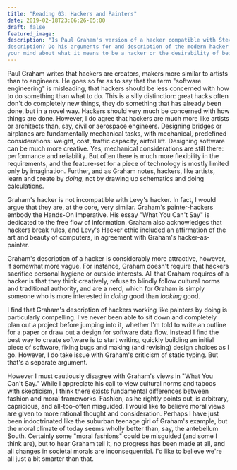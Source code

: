 ```yaml
---
title: "Reading 03: Hackers and Painters"
date: 2019-02-18T23:06:26-05:00
draft: false
featured_image:
description: "Is Paul Graham's version of a hacker compatible with Steven Levy's
description? Do his arguments for and description of the modern hacker change
your mind about what it means to be a hacker or the desirability of being one?"
---
```


Paul Graham writes that hackers are creators, makers more similar to artists
than to engineers. He goes so far as to say that the term "software engineering"
is misleading, that hackers should be less concerned with how to do something
than what to do. This is a silly distinction: great hacks often don't do
completely new things, they do something that has already been done, but in a
novel way. Hackers should very much be concerned with how things are done.
However, I do agree that hackers are much more like artists or architects than,
say, civil or aerospace engineers. Designing bridges or airplanes are
fundamentally mechanical tasks, with mechanical, predefined considerations:
weight, cost, traffic capacity, airfoil lift. Designing software can be much
more creative. Yes, mechanical considerations are still there: performance and
reliability. But often there is much more flexibility in the requirements, and
the feature-set for a piece of technology is mostly limited only by imagination.
Further, and as Graham notes, hackers, like artists, learn and create by
_doing_, not by drawing up schematics and doing calculations.

Graham's hacker is not incompatible with Levy's hacker. In fact, I would argue
that they are, at the core, very similar. Graham's painter-hackers embody the
Hands-On Imperative. His essay "What You Can't Say" is dedicated to the free
flow of information. Graham also acknowledges that hackers break rules, and
Levy's Hacker ethic included an affirmation of the art and beauty of computers,
in agreement with Graham's hacker-as-painter.

Graham's description of a hacker is considerably more attractive, however, if
somewhat more vague. For instance, Graham doesn't require that hackers sacrifice
personal hygiene or outside interests. All that Graham requires of a hacker is
that they think creatively, refuse to blindly follow cultural norms and
traditional authority, and are a nerd, which for Graham is simply someone who is
more interested in _doing_ good than _looking_ good.

I find that Graham's description of hackers working like painters by doing is
particularly compelling. I've never been able to sit down and completely plan
out a project before jumping into it, whether I'm told to write an outline for a
paper or draw out a design for software data flow. Instead I find the best way
to create software is to start writing, quickly building an initial piece of
software, fixing bugs and making (and revising) design choices as I go. However,
I do take issue with Graham's criticism of static typing. But that's a separate
argument.

However I must cautiously disagree with Graham's views in "What You Can't Say."
While I appreciate his call to view cultural norms and taboos with skepticism, I
think there exists fundamental differences between fashion and moral frameworks.
Fashion, as he rightly points out, is arbitrary, capricious, and all-too-often
misguided. I would like to believe moral views are given to more rational
thought and consideration. Perhaps I have just been indoctrinated like the
suburban teenage girl of Graham's example, but the moral climate of today seems
wholly better than, say, the antebellum South. Certainly some "moral fashions"
could be misguided (and some I think are), but to hear Graham tell it, no
progress has been made at all, and all changes in societal morals are
inconsequential. I'd like to believe we're all just a bit smarter than that.
